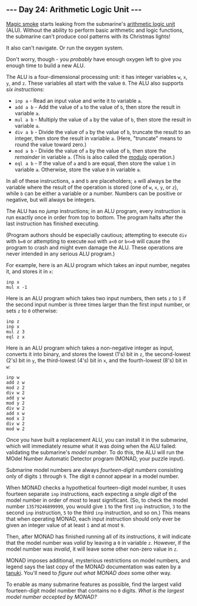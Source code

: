 <h2>--- Day 24: Arithmetic Logic Unit ---</h2><p><a href="https://en.wikipedia.org/wiki/Magic_smoke" target="_blank">Magic smoke</a> starts leaking from the submarine's <a href="https://en.wikipedia.org/wiki/Arithmetic_logic_unit">arithmetic logic unit</a> (ALU). Without the ability to perform basic arithmetic and logic functions, the submarine can't produce cool patterns with its Christmas lights!</p><p>It also can't navigate. Or run the oxygen system.</p><p>Don't worry, though - you <em>probably</em> have enough oxygen left to give you enough time to build a new ALU.</p><p>The ALU is a four-dimensional processing unit: it has integer variables <code>w</code>, <code>x</code>, <code>y</code>, and <code>z</code>. These variables all start with the value <code>0</code>. The ALU also supports <em>six instructions</em>:</p><ul>
<li><code>inp a</code> - Read an input value and write it to variable <code>a</code>.</li>
<li><code>add a b</code> - Add the value of <code>a</code> to the value of <code>b</code>, then store the result in variable <code>a</code>.</li>
<li><code>mul a b</code> - Multiply the value of <code>a</code> by the value of <code>b</code>, then store the result in variable <code>a</code>.</li>
<li><code>div a b</code> - Divide the value of <code>a</code> by the value of <code>b</code>, truncate the result to an integer, then store the result in variable <code>a</code>. (Here, "truncate" means to round the value toward zero.)</li>
<li><code>mod a b</code> - Divide the value of <code>a</code> by the value of <code>b</code>, then store the <em>remainder</em> in variable <code>a</code>. (This is also called the <a href="https://en.wikipedia.org/wiki/Modulo_operation" target="_blank">modulo</a> operation.)</li>
<li><code>eql a b</code> - If the value of <code>a</code> and <code>b</code> are equal, then store the value <code>1</code> in variable <code>a</code>. Otherwise, store the value <code>0</code> in variable <code>a</code>.</li>
</ul><p>In all of these instructions, <code>a</code> and <code>b</code> are placeholders; <code>a</code> will always be the variable where the result of the operation is stored (one of <code>w</code>, <code>x</code>, <code>y</code>, or <code>z</code>), while <code>b</code> can be either a variable or a number. Numbers can be positive or negative, but will always be integers.</p><p>The ALU has no <em>jump</em> instructions; in an ALU program, every instruction is run exactly once in order from top to bottom. The program halts after the last instruction has finished executing.</p><p>(Program authors should be especially cautious; attempting to execute <code>div</code> with <code>b=0</code> or attempting to execute <code>mod</code> with <code>a&lt;0</code> or <code>b&lt;=0</code>  will cause the program to crash and might even <span title="Maybe this is what happened to the last one.">damage the ALU</span>. These operations are never intended in any serious ALU program.)</p><p>For example, here is an ALU program which takes an input number, negates it, and stores it in <code>x</code>:</p><pre><code>inp x
mul x -1
</code></pre><p>Here is an ALU program which takes two input numbers, then sets <code>z</code> to <code>1</code> if the second input number is three times larger than the first input number, or sets <code>z</code> to <code>0</code> otherwise:</p><pre><code>inp z
inp x
mul z 3
eql z x
</code></pre><p>Here is an ALU program which takes a non-negative integer as input, converts it into binary, and stores the lowest (1's) bit in <code>z</code>, the second-lowest (2's) bit in <code>y</code>, the third-lowest (4's) bit in <code>x</code>, and the fourth-lowest (8's) bit in <code>w</code>:</p><pre><code>inp w
add z w
mod z 2
div w 2
add y w
mod y 2
div w 2
add x w
mod x 2
div w 2
mod w 2
</code></pre><p>Once you have built a replacement ALU, you can install it in the submarine, which will immediately resume what it was doing when the ALU failed: validating the submarine's <em>model number</em>. To do this, the ALU will run the MOdel Number Automatic Detector program (MONAD, your puzzle input).</p><p>Submarine model numbers are always <em>fourteen-digit numbers</em> consisting only of digits <code>1</code> through <code>9</code>. The digit <code>0</code> <em>cannot</em> appear in a model number.</p><p>When MONAD checks a hypothetical fourteen-digit model number, it uses fourteen separate <code>inp</code> instructions, each expecting a <em>single digit</em> of the model number in order of most to least significant. (So, to check the model number <code>13579246899999</code>, you would give <code>1</code> to the first <code>inp</code> instruction, <code>3</code> to the second <code>inp</code> instruction, <code>5</code> to the third <code>inp</code> instruction, and so on.) This means that when operating MONAD, each input instruction should only ever be given an integer value of at least <code>1</code> and at most <code>9</code>.</p><p>Then, after MONAD has finished running all of its instructions, it will indicate that the model number was <em>valid</em> by leaving a <code>0</code> in variable <code>z</code>. However, if the model number was <em>invalid</em>, it will leave some other non-zero value in <code>z</code>.</p><p>MONAD imposes additional, mysterious restrictions on model numbers, and legend says the last copy of the MONAD documentation was eaten by a <a href="https://en.wikipedia.org/wiki/Japanese_raccoon_dog" target="_blank">tanuki</a>. You'll need to <em>figure out what MONAD does</em> some other way.</p><p>To enable as many submarine features as possible, find the largest valid fourteen-digit model number that contains no <code>0</code> digits. <em>What is the largest model number accepted by MONAD?</em></p>